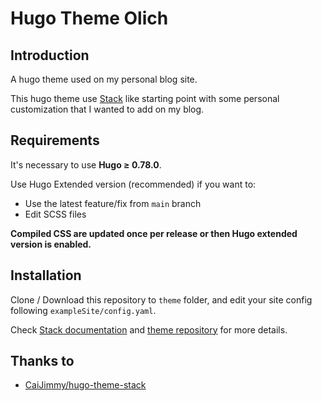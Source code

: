 # Hugo Theme Olich

## Introduction

A hugo theme used on my personal blog site.

This hugo theme use [Stack](https://github.com/CaiJimmy/hugo-theme-stack) like starting point with some personal customization that I wanted to add on my blog.

## Requirements

It's necessary to use **Hugo ≥ 0.78.0**.

Use Hugo Extended version (recommended) if you want to:

* Use the latest feature/fix from `main` branch
* Edit SCSS files
  
**Compiled CSS are updated once per release or then Hugo extended version is enabled.**

## Installation

Clone / Download this repository to `theme` folder, and edit your site config following `exampleSite/config.yaml`.

Check [Stack documentation](https://docs.stack.jimmycai.com/) and [theme repository](https://github.com/CaiJimmy/hugo-theme-stack) for more details.

## Thanks to

  - [CaiJimmy/hugo-theme-stack](https://github.com/CaiJimmy/hugo-theme-stack)

